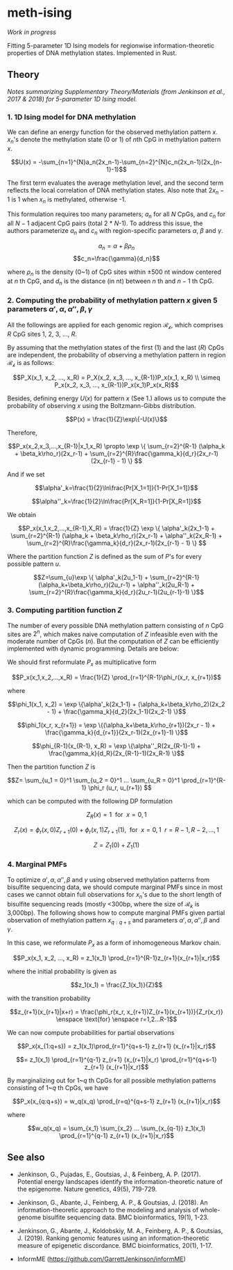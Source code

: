 # meth-ising

*Work in progress*

Fitting 5-parameter 1D Ising models for regionwise information-theoretic properties of DNA methylation states. Implemented in Rust.

## Theory

*Notes summarizing Supplementary Theory/Materials (from Jenkinson et al., 2017 & 2018) for 5-parameter 1D Ising model.*

### 1. 1D Ising model for DNA methylation

We can define an energy function for the observed methylation pattern $x$. $x_n$'s denote the methylation state (0 or 1) of $n$th CpG in methylation pattern $x$.

$$U(x) = -\sum_{n=1}^{N}a_n(2x_n-1)-\sum_{n=2}^{N}c_n(2x_n-1)(2x_{n-1}-1)$$

The first term evaluates the average methylation level, and the second term reflects the local correlation of DNA methylation states. Also note that $2x_n-1$ is 1 when $x_n$ is methylated, otherwise -1.

This formulation requires too many parameters; $a_n$ for all $N$ CpGs, and $c_n$ for all $N-1$ adjacent CpG pairs (total 2 * $N$-1). To address this issue, the authors parameterize $a_n$ and $c_n$ with region-specific parameters $\alpha$, $\beta$ and $\gamma$.

$$a_n=\alpha + \beta\rho_n$$
$$c_n=\frac{\gamma}{d_n}$$

where $\rho_n$ is the density (0~1) of CpG sites within $\pm500$ nt window centered at $n$ th CpG, and $d_n$ is the distance (in nt) between $n$ th and $n-1$ th CpG.

### 2. Computing the probability of methylation pattern $x$ given 5 parameters $\alpha', \alpha, \alpha'', \beta, \gamma$


All the followings are applied for each genomic region $\mathcal{R_k}$, which comprises $R$ CpG sites 1, 2, 3, ..., $R$.

By assuming that the methylation states of the first (1) and the last ($R$) CpGs are independent, the probability of observing a methylation pattern in region $\mathcal{R_k}$ is as follows:

$$P_X(x_1, x_2, ..., x_R) = P_X(x_2, x_3, ..., x_{R-1})P_x(x_1, x_R) \\ \simeq P_x(x_2, x_3, ..., x_{R-1})P_x(x_1)P_x(x_R)$$

Besides, defining energy $U(x)$ for pattern $x$ (See 1.) allows us to compute the probability of observing $x$ using the Boltzmann-Gibbs distribution.

$$P(x) = \frac{1}{Z}\exp\{-U(x)\}$$

Therefore,

$$P_x(x_2,x_3,...,x_{R-1}|x_1,x_R) \propto \exp \{ \sum_{r=2}^{R-1} (\alpha_k + \beta_k\rho_r)(2x_r-1) + \sum_{r=2}^{R}\frac{\gamma_k}{d_r}(2x_r-1)(2x_{r-1} - 1) \} $$

And if we set

$$\alpha'_k=\frac{1}{2}\ln\frac{Pr[X_1=1]}{1-Pr[X_1=1]}$$

$$\alpha''_k=\frac{1}{2}\ln\frac{Pr[X_R=1]}{1-Pr[X_R=1]}$$

We obtain

$$P_x(x_1,x_2,...,x_{R-1},X_R) = \frac{1}{Z} \exp \{ \alpha'_k(2x_1-1) + \sum_{r=2}^{R-1} (\alpha_k + \beta_k\rho_r)(2x_r-1) + \alpha''_k(2x_R-1) + \sum_{r=2}^{R}\frac{\gamma_k}{d_r}(2x_r-1)(2x_{r-1} - 1) \} $$

Where the partition function $Z$ is defined as the sum of $P$'s for every possible pattern $u$.

$$Z=\sum_{u}\exp \{ \alpha'_k(2u_1-1) + \sum_{r=2}^{R-1}(\alpha_k+\beta_k\rho_r)(2u_r-1) + \alpha''_k(2u_R-1) + \sum_{r=2}^{R}\frac{\gamma_k}{d_r}(2u_r-1)(2u_{r-1}-1) \}$$

### 3. Computing partition function $Z$

The number of every possible DNA methylation pattern consisting of $n$ CpG sites are $2^n$, which makes naive computation of $Z$ infeasible even with the moderate number of CpGs ($n$). But the computation of $Z$ can be efficiently implemented with dynamic programming. Details are below:

We should first reformulate $P_x$ as multiplicative form

$$P_x(x_1,x_2,...,x_R) = \frac{1}{Z} \prod_{r=1}^{R-1}\phi_r(x_r, x_{r+1})$$

where

$$\phi_1(x_1, x_2) = \exp \{\alpha'_k(2x_1-1) + (\alpha_k+\beta_k\rho_2)(2x_2 - 1) + \frac{\gamma_k}{d_2}(2x_1-1)(2x_2-1) \}$$

$$\phi_1(x_r, x_{r+1}) = \exp \{(\alpha_k+\beta_k\rho_{r+1})(2x_r - 1) + \frac{\gamma_k}{d_{r+1}}(2x_r-1)(2x_{r+1}-1) \}$$

$$\phi_{R-1}(x_{R-1}, x_R) = \exp \{\alpha''_R(2x_{R-1}-1) + \frac{\gamma_k}{d_R}(2x_{R-1}-1)(2x_R-1) \}$$

Then the partition function $Z$ is

$$Z= \sum_{u_1 = 0}^1 \sum_{u_2 = 0}^1 ... \sum_{u_R = 0}^1 \prod_{r=1}^{R-1} \phi_r (u_r, u_{r+1}) $$

which can be computed with the following DP formulation

$$Z_R(x) = 1 \enspace \text{for} \enspace x = 0,1$$

$$Z_r(x) = \phi_r(x, 0)Z_{r+1}(0) + \phi_r(x, 1)Z_{r+1}(1), \enspace \text{for} \enspace x=0,1 \enspace r=R-1, R-2, ..., 1$$

$$Z = Z_1(0) + Z_1(1)$$

### 4. Marginal PMFs

To optimize $\alpha', \alpha, \alpha'', \beta$ and $\gamma$ using observed methylation patterns from bisulfite sequencing data, we should compute marginal PMFs since in most cases we cannot obtain full observations for $x_n$'s due to the short length of bisulfite sequencing reads (mostly <300bp, where the size of $\mathcal{R}_k$ is 3,000bp). The following shows how to compute marginal PMFs given partial observation of methylation pattern $x_{q:q+s}$ and parameters $\alpha', \alpha, \alpha'', \beta$ and $\gamma$.

In this case, we reformulate $P_x$ as a form of inhomogeneous Markov chain.

$$P_x(x_1, x_2, ..., x_R) = z_1(x_1) \prod_{r=1}^{R-1}z_{r+1}(x_{r+1}|x_r)$$

where the initial probability is given as

$$z_1(x_1) = \frac{Z_1(x_1)}{Z}$$

with the transition probability

$$z_{r+1}(x_{r+1}|x+r) = \frac{\phi_r(x_r, x_{r+1})Z_{r+1}(x_{r+1})}{Z_r(x_r)} \enspace \text{for} \enspace r=1,2...R-1$$

We can now compute probabilities for partial observations

$$P_x(x_{1:q+s}) = z_1(x_1)\prod_{r=1}^{q+s-1} z_{r+1} (x_{r+1}|x_r)$$

$$= z_1(x_1) \prod_{r=1}^{q-1} z_{r+1} (x_{r+1}|x_r) \prod_{r=1}^{q+s-1} z_{r+1} (x_{r+1}|x_r)$$

By marginalizing out for 1~$q$ th CpGs for all possible methylation patterns consisting of 1~$q$ th CpGs, we have

$$P_x(x_{q:q+s}) = w_q(x_q) \prod_{r=q}^{q+s-1} z_{r+1} (x_{r+1}|x_r)$$

where

$$w_q(x_q) = \sum_{x_1} \sum_{x_2} ... \sum_{x_{q-1}} z_1(x_1) \prod_{r=1}^{q-1} z_{r+1} (x_{r+1}|x_r)$$



## See also

- Jenkinson, G., Pujadas, E., Goutsias, J., & Feinberg, A. P. (2017). Potential energy landscapes identify the information-theoretic nature of the epigenome. Nature genetics, 49(5), 719-729.

- Jenkinson, G., Abante, J., Feinberg, A. P., & Goutsias, J. (2018). An information-theoretic approach to the modeling and analysis of whole-genome bisulfite sequencing data. BMC bioinformatics, 19(1), 1-23.

- Jenkinson, G., Abante, J., Koldobskiy, M. A., Feinberg, A. P., & Goutsias, J. (2019). Ranking genomic features using an information-theoretic measure of epigenetic discordance. BMC bioinformatics, 20(1), 1-17.

- InformME (https://github.com/GarrettJenkinson/informME)